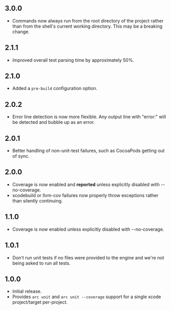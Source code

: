 ## 3.0.0

* Commands now always run from the root directory of the project rather than from the shell's
  current working directory. This may be a breaking change.

## 2.1.1

* Improved overall test parsing time by approximately 50%.

## 2.1.0

* Added a `pre-build` configuration option.

## 2.0.2

* Error line detection is now more flexible. Any output line with "error:" will be detected and
  bubble up as an error.

## 2.0.1

* Better handling of non-unit-test failures, such as CocoaPods getting out of sync.

## 2.0.0

* Coverage is now enabled and **reported** unless explicitly disabled with --no-coverage.
* xcodebuild or llvm-cov failures now properly throw exceptions rather than silently continuing.

## 1.1.0

* Coverage is now enabled unless explicitly disabled with --no-coverage.

## 1.0.1

* Don't run unit tests if no files were provided to the engine and we're not being asked
  to run all tests.

## 1.0.0

* Initial release.
* Provides `arc unit` and `arc unit --coverage` support for a single xcode project/target
  per-project.

